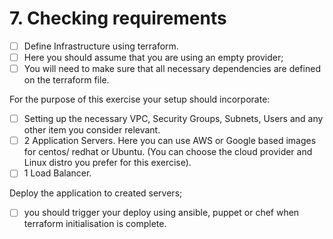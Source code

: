 # 7. Checking requirements

- [ ] Define Infrastructure using terraform.
- [ ] Here you should assume that you are using an empty provider;
- [ ] You will need to make sure that all necessary dependencies are defined on the terraform file.

For the purpose of this exercise your setup should incorporate:
- [ ] Setting up the necessary VPC, Security Groups, Subnets, Users and any other item you consider relevant.
- [ ] 2 Application Servers. Here you can use AWS or Google based images for centos/ redhat or Ubuntu. (You can choose the cloud provider and Linux distro you prefer for this exercise).
- [ ] 1 Load Balancer.

Deploy the application to created servers;
- [ ] you should trigger your deploy using ansible, puppet or chef when terraform initialisation is complete.

